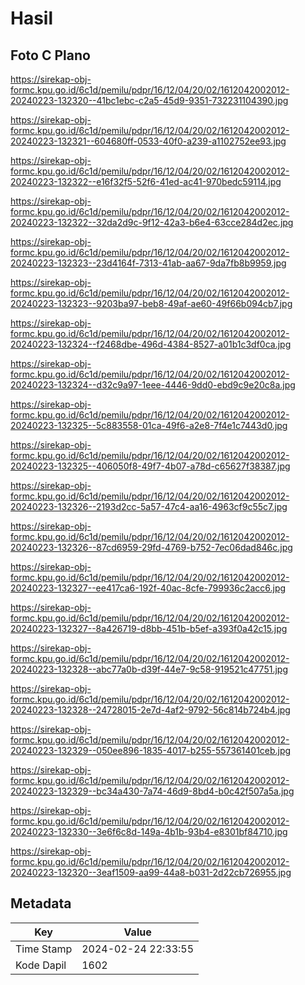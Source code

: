 # Hasil

## Foto C Plano

https://sirekap-obj-formc.kpu.go.id/6c1d/pemilu/pdpr/16/12/04/20/02/1612042002012-20240223-132320--41bc1ebc-c2a5-45d9-9351-732231104390.jpg

https://sirekap-obj-formc.kpu.go.id/6c1d/pemilu/pdpr/16/12/04/20/02/1612042002012-20240223-132321--604680ff-0533-40f0-a239-a1102752ee93.jpg

https://sirekap-obj-formc.kpu.go.id/6c1d/pemilu/pdpr/16/12/04/20/02/1612042002012-20240223-132322--e16f32f5-52f6-41ed-ac41-970bedc59114.jpg

https://sirekap-obj-formc.kpu.go.id/6c1d/pemilu/pdpr/16/12/04/20/02/1612042002012-20240223-132322--32da2d9c-9f12-42a3-b6e4-63cce284d2ec.jpg

https://sirekap-obj-formc.kpu.go.id/6c1d/pemilu/pdpr/16/12/04/20/02/1612042002012-20240223-132323--23d4164f-7313-41ab-aa67-9da7fb8b9959.jpg

https://sirekap-obj-formc.kpu.go.id/6c1d/pemilu/pdpr/16/12/04/20/02/1612042002012-20240223-132323--9203ba97-beb8-49af-ae60-49f66b094cb7.jpg

https://sirekap-obj-formc.kpu.go.id/6c1d/pemilu/pdpr/16/12/04/20/02/1612042002012-20240223-132324--f2468dbe-496d-4384-8527-a01b1c3df0ca.jpg

https://sirekap-obj-formc.kpu.go.id/6c1d/pemilu/pdpr/16/12/04/20/02/1612042002012-20240223-132324--d32c9a97-1eee-4446-9dd0-ebd9c9e20c8a.jpg

https://sirekap-obj-formc.kpu.go.id/6c1d/pemilu/pdpr/16/12/04/20/02/1612042002012-20240223-132325--5c883558-01ca-49f6-a2e8-7f4e1c7443d0.jpg

https://sirekap-obj-formc.kpu.go.id/6c1d/pemilu/pdpr/16/12/04/20/02/1612042002012-20240223-132325--406050f8-49f7-4b07-a78d-c65627f38387.jpg

https://sirekap-obj-formc.kpu.go.id/6c1d/pemilu/pdpr/16/12/04/20/02/1612042002012-20240223-132326--2193d2cc-5a57-47c4-aa16-4963cf9c55c7.jpg

https://sirekap-obj-formc.kpu.go.id/6c1d/pemilu/pdpr/16/12/04/20/02/1612042002012-20240223-132326--87cd6959-29fd-4769-b752-7ec06dad846c.jpg

https://sirekap-obj-formc.kpu.go.id/6c1d/pemilu/pdpr/16/12/04/20/02/1612042002012-20240223-132327--ee417ca6-192f-40ac-8cfe-799936c2acc6.jpg

https://sirekap-obj-formc.kpu.go.id/6c1d/pemilu/pdpr/16/12/04/20/02/1612042002012-20240223-132327--8a426719-d8bb-451b-b5ef-a393f0a42c15.jpg

https://sirekap-obj-formc.kpu.go.id/6c1d/pemilu/pdpr/16/12/04/20/02/1612042002012-20240223-132328--abc77a0b-d39f-44e7-9c58-919521c47751.jpg

https://sirekap-obj-formc.kpu.go.id/6c1d/pemilu/pdpr/16/12/04/20/02/1612042002012-20240223-132328--24728015-2e7d-4af2-9792-56c814b724b4.jpg

https://sirekap-obj-formc.kpu.go.id/6c1d/pemilu/pdpr/16/12/04/20/02/1612042002012-20240223-132329--050ee896-1835-4017-b255-557361401ceb.jpg

https://sirekap-obj-formc.kpu.go.id/6c1d/pemilu/pdpr/16/12/04/20/02/1612042002012-20240223-132329--bc34a430-7a74-46d9-8bd4-b0c42f507a5a.jpg

https://sirekap-obj-formc.kpu.go.id/6c1d/pemilu/pdpr/16/12/04/20/02/1612042002012-20240223-132330--3e6f6c8d-149a-4b1b-93b4-e8301bf84710.jpg

https://sirekap-obj-formc.kpu.go.id/6c1d/pemilu/pdpr/16/12/04/20/02/1612042002012-20240223-132320--3eaf1509-aa99-44a8-b031-2d22cb726955.jpg


## Metadata

| Key        | Value               |
| ---------- | ------------------- |
| Time Stamp | 2024-02-24 22:33:55 |
| Kode Dapil | 1602                |




